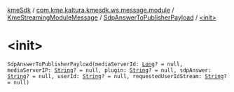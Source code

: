 [kmeSdk](../../../index.md) / [com.kme.kaltura.kmesdk.ws.message.module](../../index.md) / [KmeStreamingModuleMessage](../index.md) / [SdpAnswerToPublisherPayload](index.md) / [&lt;init&gt;](./-init-.md)

# &lt;init&gt;

`SdpAnswerToPublisherPayload(mediaServerId: `[`Long`](https://kotlinlang.org/api/latest/jvm/stdlib/kotlin/-long/index.html)`? = null, mediaServerIP: `[`String`](https://kotlinlang.org/api/latest/jvm/stdlib/kotlin/-string/index.html)`? = null, plugin: `[`String`](https://kotlinlang.org/api/latest/jvm/stdlib/kotlin/-string/index.html)`? = null, sdpAnswer: `[`String`](https://kotlinlang.org/api/latest/jvm/stdlib/kotlin/-string/index.html)`? = null, userId: `[`String`](https://kotlinlang.org/api/latest/jvm/stdlib/kotlin/-string/index.html)`? = null, requestedUserIdStream: `[`String`](https://kotlinlang.org/api/latest/jvm/stdlib/kotlin/-string/index.html)`? = null)`